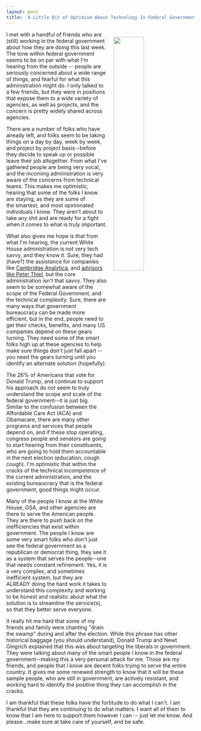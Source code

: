 ```yaml
---
layout: post
title: 'A Little Bit of Optimism About Technology In Federal Government'
---
```

<p><img style="padding: 15px;" src="http://kinlane-productions.s3.amazonaws.com/api_evangelist_site/blog/legalstatue_marcel_duchamp_sm.jpg" alt="" width="40%" align="right" /></p>
<p>I met with a handful of friends who are (still) working in the federal government about how they are doing this last week. The tone within federal government seems to be on par with what I'm hearing from the outside -- people are seriously concerned about a wide range of things, and fearful for what this administration might do. I only talked to a few friends, but they were in positions that expose them to a wide variety of agencies, as well as projects, and the concern is pretty widely shared across agencies.</p>
<p>There are a number of folks who have already left, and folks seem to be taking things on a day by day, week by week, and project by project basis--before they decide to speak up or possible leave their job altogether. From what I've gathered people are being very vocal, and the incoming administration is very aware of the concerns&nbsp;from technical teams. This makes me optimistic, hearing that some of the folks I know are staying, as they are some of the&nbsp;smartest, and most opinionated individuals I know. They aren't about to take any shit and are ready for a fight when it comes to what is truly important.</p>
<p>What also gives me hope is that from what I'm hearing, the current White House administration is not very tech savvy, and they know it. Sure, they had (have?) the assistance for companies like <a href="https://cambridgeanalytica.org/">Cambridge Analytica</a>, and <a href="http://www.theverge.com/2016/11/16/13651776/peter-thiel-white-house-conflict-of-interest-palantir-facebook">advisors like Peter Thiel</a>, but the core administration isn't that savvy. They also seem to be somewhat aware of the scope of the Federal Government, and the technical complexity. Sure, there are many ways that government bureaucracy&nbsp;can be made more efficient, but in the end, people need to get their checks, benefits, and many US companies depend on these gears turning. They need some of the smart folks high up at these agencies to help make sure things don't just fall apart -- you need the gears turning until you identify an alternate solution (hopefully).</p>
<p>The 26% of Americans that vote for Donald Trump, and continue to support his approach do not seem to truly understand the scope and scale of the federal government--it is just big. Similar to the confusion between the Affordable Care Act (ACA) and Obamacare, there are many other programs and services that people depend on, and if these stop operating, congress people and senators are going to start hearing from their constituents, who are going to hold them accountable in the next election (education, cough cough). I'm optimistic that within the cracks of the technical incompetence of the current administration, and the existing bureaucracy that is the federal government, good things might occur.</p>
<p>Many of the people I know at the White House, GSA, and other agencies are there to serve the American people. They are there to push back on the inefficiencies that exist within government. The people I know are some very smart folks who don't just see the federal government as a republican or democrat thing, they see it as a system that serves the people--one that needs constant refinement. Yes, it is a very complex, and sometimes inefficient system, but they are ALREADY doing the hard work it takes to understand this complexity and working to be honest and realistic about what the solution is to streamline the service(s), so that they better serve everyone.&nbsp;</p>
<p>It really hit me hard that some of my friends and family were chanting "drain the swamp" during and after the election. While this phrase has other historical baggage (you should understand), Donald Trump and Newt Gingrich explained that this was about targeting the liberals in government. They were talking about many of the smart people I know in the federal government--making this a very personal attack for me. Those are my friends, and people that I know are decent folks trying to serve the entire country. It gives me some renewed strength to know that it will be these sample people, who are still in government, are actively resistant, and working hard to identify the positive thing they can accomplish in the cracks.</p>
<p>I am thankful that these folks have the fortitude to do what I can't. I am thankful that they are continuing to do what matters. I want all of them to know that I am here to support them however I can -- just let me know. And please...make sure at take care of yourself, and be safe.</p>